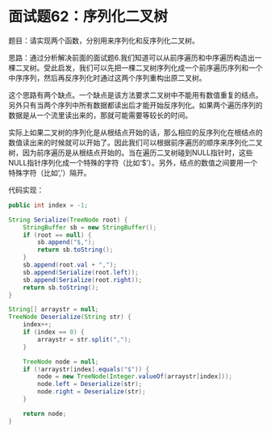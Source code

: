 # 面试题62：序列化二叉树

题目：请实现两个函数，分别用来序列化和反序列化二叉树。



思路：通过分析解决前面的面试题6.我们知道可以从前序遍历和中序遍历构造出一棵二叉树。受此启发，我们可以先把一棵二叉树序列化成一个前序遍历序列和一个中序序列，然后再反序列化时通过这两个序列重构出原二叉树。 

这个思路有两个缺点。一个缺点是该方法要求二叉树中不能用有数值重复的结点。另外只有当两个序列中所有数据都读出后才能开始反序列化。如果两个遍历序列的数据是从一个流里读出来的，那就可能需要等较长的时间。 

实际上如果二叉树的序列化是从根结点开始的话，那么相应的反序列化在根结点的数值读出来的时候就可以开始了。因此我们可以根据前序遍历的顺序来序列化二叉树，因为前序遍历是从根结点开始的。当在遍历二叉树碰到NULL指针时，这些NULL指针序列化成一个特殊的字符（比如‘$’）。另外，结点的数值之间要用一个特殊字符（比如’,’）隔开。

代码实现：
```java
public int index = -1;

String Serialize(TreeNode root) {
    StringBuffer sb = new StringBuffer();
    if (root == null) {
        sb.append("$,");
        return sb.toString();
    }
    sb.append(root.val + ",");
    sb.append(Serialize(root.left));
    sb.append(Serialize(root.right));
    return sb.toString();
}

String[] arraystr = null;
TreeNode Deserialize(String str) {
    index++;
    if (index == 0) {
        arraystr = str.split(",");
    }

    TreeNode node = null;
    if (!arraystr[index].equals("$")) {
        node = new TreeNode(Integer.valueOf(arraystr[index]));
        node.left = Deserialize(str);
        node.right = Deserialize(str);
    }

    return node;
}

```



